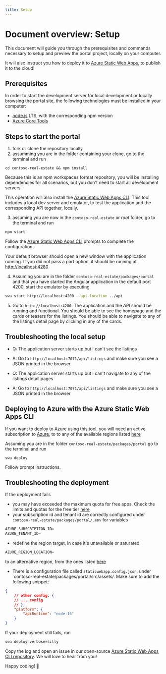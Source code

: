 ```yaml
---
title: Setup
---
```


# Document overview: Setup

This document will guide you through the prerequisites and commands necessary to setup and preview the portal project, locally on your computer.

It will also instruct you how to deploy it to [Azure Static Web Apps](https://learn.microsoft.com/azure/static-web-apps/overview), to publish it to the cloud!

## Prerequisites

In order to start the development server for local development or locally browsing the portal site, the following technologies must be installed in your computer:

- [node.js](https://nodejs.org/en/) LTS, with the corresponding npm version
- [Azure Core Tools](https://learn.microsoft.com/azure/azure-functions/functions-run-local)

## Steps to start the portal

1) fork or clone the repository locally
2) assumming you are in the folder containing your clone, go to the terminal and run 

`cd contoso-real-estate && npm install`

Because this is an npm workspaces format repository, you will be installing dependencies for all scenarios, but you don't need to start all development servers.

This operation will also install the [Azure Static Web Apps CLI](https://azure.github.io/static-web-apps-cli/docs/intro). This tool includes a local dev server and emulator, to test the application and the corresponding API together, locally.

3) assuming you are now in the `contoso-real-estate` or _root_ folder, go to the terminal and run

```bash
npm start
```

Follow the [Azure Static Web Apps CLI](https://azure.github.io/static-web-apps-cli/docs/cli/swa) prompts to complete the configuration.

Your default browser should open a new window with the application running. If you did not pass a port option, it should be running at [http://localhost:4280](http://localhost:4280)

4) Assuming you are in the folder `contoso-real-estate/packages/portal` and that you have started the Angular application in the default port 4200, start the emulator by executing 

```bash
swa start http://localhost:4200 --api-location ../api
```

5) Go to `http://localhost:4280`. The application and the API should be running and functional. You should be able to see the homepage and the cards or teasers for the listings. You should be able to navigate to any of the listings detail page by clicking in any of the cards.

## Troubleshooting the local setup

- Q: The application server starts up but I can't see the listings
- A: Go to `http://localhost:7071/api/listings` and make sure you see a JSON printed in the browser.

- Q: The application server starts up but I can't navigate to any of the listings detail pages
- A: Go to `http://localhost:7071/api/listings` and make sure you see a JSON printed in the browser

## Deploying to Azure with the Azure Static Web Apps CLI

If you want to deploy to Azure using this tool, you will need an active subscription to [Azure](https://azure.microsoft.com/en-us/free/), to to any of the available regions listed [here](https://azure.github.io/static-web-apps-cli/docs/cli/env-vars)

Assuming you are in the folder `contoso-real-estate/packages/portal` go to the terminal and run

`swa deploy`

Follow prompt instructions. 

## Troubleshooting the deployment

If the deployment fails

- you may have exceeded the maximum quota for free apps. Check the limits and quotas for the free tier [here](https://learn.microsoft.com/en-us/azure/static-web-apps/quotas)
- your subscription id and tenant id are correctly configured under `contoso-real-estate/packages/portal/.env` for variables

```js
AZURE_SUBSCRIPTION_ID=
AZURE_TENANT_ID=
```

- redefine the region target, in case it's unavailable or saturated

```js
AZURE_REGION_LOCATION=
```

to an alternative region, from the ones listed [here](https://azure.github.io/static-web-apps-cli/docs/cli/env-vars)

- There is a configuration file called `staticwebapp.config.json`, under `contoso-real-estate/packages/portal/src/assets/. Make sure to add the following snippet:

```json
{ 
    // other config: {
    // ... config
    // },
    "platform": {
        "apiRuntime": "node:16"
    } 
}

```

If your deployment still fails, run

```bash
swa deploy verbose=silly
```

Copy the log and open an issue in our open-source [Azure Static Web Apps CLI repository](https://github.com/Azure/static-web-apps-cli). We will love to hear from you!

Happy coding! 🚀